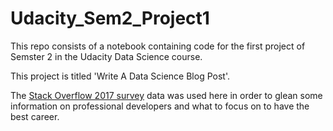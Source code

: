 # Udacity_Sem2_Project1

This repo consists of a notebook containing code for the first project of Semster 2 in the Udacity Data Science course.

This project is titled 'Write A Data Science Blog Post'.

The [Stack Overflow 2017 survey](https://www.kaggle.com/stackoverflow/so-survey-2017) data was used here in order to glean some information on professional developers and what to focus on to have the best career.

